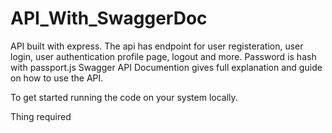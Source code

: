 # API_With_SwaggerDoc
API built with express. The api has endpoint for user registeration, user login, user authentication profile page, logout and more.
Password is hash with passport.js
Swagger API Documention gives full explanation and guide on how to use the API.

To get started running the code on your system locally.

Thing required
